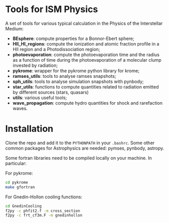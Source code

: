 # Tools for ISM Physics

A set of tools for various typical calculation in the Physics of the Interstellar Medium:
- **BEsphere**: compute properties for a Bonnor-Ebert sphere;
- **HII_HI_regions**: compute the ionization and atomic fraction profile in a HII region and a Photodissociation region;
- **photoevaporation**: compute the photoevaporation time and the radius as a function of time during the photoevaporation of a molecular clump invested by radiation;
- **pykrome**: wrapper for the pykrome python library for krome;
- **ramses_utils**: tools to analyse ramses snapshots;
- **sph_utils**: tools to analyse simulation snapshots with pynbody;
- **star_utils**: functions to compute quantities related to radiation emitted by different sources (stars, quasars)
- **utils**: various useful tools;
- **wave_propagation**: compute hydro quantities for shock and rarefaction waves. 

# Installation

Clone the repo and add it to the ```PYTHONPATH``` in your ```.bashrc```.
Some other common packages for Astrophysics are needed: pymses, pynbody, astropy.

Some fortran libraries need to be compiled locally on your machine. In particular:

For pykrome:
```bash
cd pykrome
make gfortran
```

For Gnedin-Hollon cooling functions:
```bash
cd GnedinCooling
f2py -c phfit2.f -m cross_section
f2py -c frt_cf3m.F -m gnedinhollon
```
